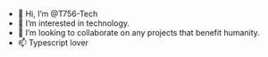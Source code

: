 - 👋 Hi, I’m @T756-Tech
- 👀 I’m interested in technology.
- 💞️ I’m looking to collaborate on any projects that benefit humanity.
- 📫 Typescript lover
